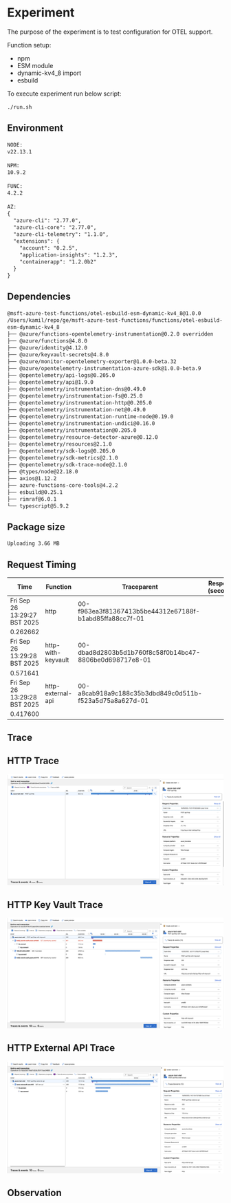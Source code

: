 # Experiment

The purpose of the experiment is to test configuration for OTEL support.

Function setup:
- npm
- ESM module
- dynamic-kv4_8 import
- esbuild

To execute experiment run below script:
```shell
./run.sh
```

## Environment

```text
NODE:
v22.13.1

NPM:
10.9.2

FUNC:
4.2.2

AZ:
{
  "azure-cli": "2.77.0",
  "azure-cli-core": "2.77.0",
  "azure-cli-telemetry": "1.1.0",
  "extensions": {
    "account": "0.2.5",
    "application-insights": "1.2.3",
    "containerapp": "1.2.0b2"
  }
}
```

## Dependencies

```text
@msft-azure-test-functions/otel-esbuild-esm-dynamic-kv4_8@1.0.0 /Users/kamil/repo/ge/msft-azure-test-functions/functions/otel-esbuild-esm-dynamic-kv4_8
├── @azure/functions-opentelemetry-instrumentation@0.2.0 overridden
├── @azure/functions@4.8.0
├── @azure/identity@4.12.0
├── @azure/keyvault-secrets@4.8.0
├── @azure/monitor-opentelemetry-exporter@1.0.0-beta.32
├── @azure/opentelemetry-instrumentation-azure-sdk@1.0.0-beta.9
├── @opentelemetry/api-logs@0.205.0
├── @opentelemetry/api@1.9.0
├── @opentelemetry/instrumentation-dns@0.49.0
├── @opentelemetry/instrumentation-fs@0.25.0
├── @opentelemetry/instrumentation-http@0.205.0
├── @opentelemetry/instrumentation-net@0.49.0
├── @opentelemetry/instrumentation-runtime-node@0.19.0
├── @opentelemetry/instrumentation-undici@0.16.0
├── @opentelemetry/instrumentation@0.205.0
├── @opentelemetry/resource-detector-azure@0.12.0
├── @opentelemetry/resources@2.1.0
├── @opentelemetry/sdk-logs@0.205.0
├── @opentelemetry/sdk-metrics@2.1.0
├── @opentelemetry/sdk-trace-node@2.1.0
├── @types/node@22.18.0
├── axios@1.12.2
├── azure-functions-core-tools@4.2.2
├── esbuild@0.25.1
├── rimraf@6.0.1
└── typescript@5.9.2

```
## Package size

```text
Uploading 3.66 MB
```

## Request Timing

| Time | Function | Traceparent | Response (seconds) |
|---|---|---|---|
| Fri Sep 26 13:29:27 BST 2025 | http | 00-f963ea3f81367413b5be44312e67188f-b1abd85ffa88cc7f-01
 | 0.262662 |
| Fri Sep 26 13:29:28 BST 2025 | http-with-keyvault | 00-dbad8d2803b5d1b760f8c58f0b14bc47-8806be0d698717e8-01
 | 0.571641 |
| Fri Sep 26 13:29:28 BST 2025 | http-external-api | 00-a8cab918a9c188c35b3dbd849c0d511b-f523a5d75a8a627d-01
 | 0.417600 |

## Trace

## HTTP Trace

![HTTP](assets/http.png)

## HTTP Key Vault Trace

![HTTP Key Vault](assets/http-with-keyvault.png)

## HTTP External API Trace

![HTTP External API](assets/http-external-api.png)

## Observation

